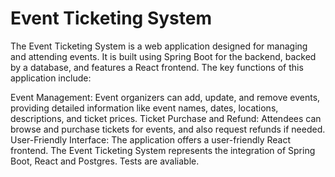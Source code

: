 # **Event Ticketing System**

The Event Ticketing System is a web application designed for managing and attending events. It is built using Spring Boot for the backend, backed by a database, and features a React frontend. The key functions of this application include:

Event Management: Event organizers can add, update, and remove events, providing detailed information like event names, dates, locations, descriptions, and ticket prices. Ticket Purchase and Refund: Attendees can browse and purchase tickets for events, and also request refunds if needed. User-Friendly Interface: The application offers a user-friendly React frontend. The Event Ticketing System represents the integration of Spring Boot, React and Postgres. Tests are avaliable.
